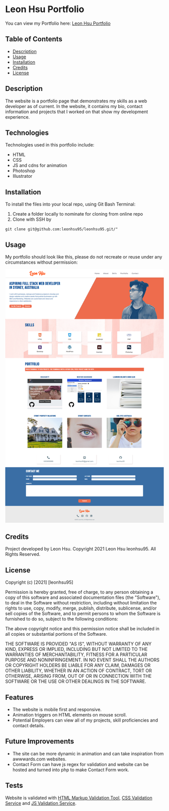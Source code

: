 # Leon Hsu Portfolio

You can view my Portfolio here: [Leon Hsu Portfolio](https://leonhsu95.github.io/leonhsu95/)


## Table of Contents

- [Description](#description)
- [Usage](#usage)
- [Installation](#installation)
- [Credits](#credits)
- [License](#license)

## Description

The website is a portfolio page that demonstrates my skills as a web developer 
as of current. In the website, it contains my bio, contact information and projects that I worked on that show my development experience.

## Technologies

Technologies used in this portfolio include:
 * HTML
 * CSS
 * JS and cdns for animation
 * Photoshop
 * Illustrator

## Installation

To install the files into your local repo, using Git Bash Terminal:

1) Create a folder locally to nominate for cloning from online repo
2) Clone with SSH by

```GitBash Commands
git clone git@github.com:leonhsu95/leonhsu95.git/"
 ```

## Usage

My portfolio should look like this, please do not recreate or reuse under any circumstances without permission:

 ![Portfolio Screenshot](assets/screenshots/screenshot.png)

## Credits

Project developed by Leon Hsu. Copyright 2021 Leon Hsu leonhsu95. All Rights Reserved.

## License

Copyright (c) [2021] [leonhsu95]

Permission is hereby granted, free of charge, to any person obtaining a copy
of this software and associated documentation files (the "Software"), to deal
in the Software without restriction, including without limitation the rights
to use, copy, modify, merge, publish, distribute, sublicense, and/or sell
copies of the Software, and to permit persons to whom the Software is
furnished to do so, subject to the following conditions:

The above copyright notice and this permission notice shall be included in all
copies or substantial portions of the Software.

THE SOFTWARE IS PROVIDED "AS IS", WITHOUT WARRANTY OF ANY KIND, EXPRESS OR
IMPLIED, INCLUDING BUT NOT LIMITED TO THE WARRANTIES OF MERCHANTABILITY,
FITNESS FOR A PARTICULAR PURPOSE AND NONINFRINGEMENT. IN NO EVENT SHALL THE
AUTHORS OR COPYRIGHT HOLDERS BE LIABLE FOR ANY CLAIM, DAMAGES OR OTHER
LIABILITY, WHETHER IN AN ACTION OF CONTRACT, TORT OR OTHERWISE, ARISING FROM,
OUT OF OR IN CONNECTION WITH THE SOFTWARE OR THE USE OR OTHER DEALINGS IN THE
SOFTWARE.

## Features

- The website is mobile first and responsive.
- Animation triggers on HTML elements on mouse scroll.
- Potential Employers can view all of my projects, skill proficiencies and contact details.

## Future Improvements
- The site can be more dynamic in animation and can take inspiration from awwwards.com websites.
- Contact Form can have js regex for validation and website can be hosted and turned into php to make Contact Form work.

## Tests

Website is validated with [HTML Markup Validation Tool](https://validator.w3.org/), [CSS Validation Service](https://jigsaw.w3.org/css-validator/) and [JS Validation Service](https://jshint.com/).
